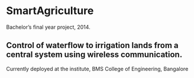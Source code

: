 # SmartAgriculture
Bachelor’s final year project, 2014.

## Control of waterflow to irrigation lands from a central system using wireless communication.
Currently deployed at the institute, BMS College of Engineering, Bangalore
